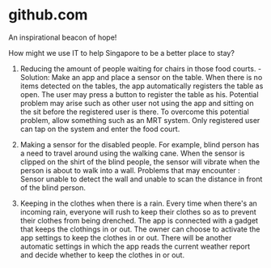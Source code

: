 # github.com
An inspirational beacon of hope!

How might we use IT to help Singapore to be a better place to stay?

1) Reducing the amount of people waiting for chairs in those food courts. - Solution: Make an app and place a sensor on the table. When there is no items detected on the tables, the app automatically registers the table as open. The user may press a button to register the table as his. Potential problem may arise such as other user not using the app and sitting on the sit before the registered user is there. To overcome this potential problem, allow something such as an MRT system. Only registered user can tap on the system and enter the food court.

2) Making a sensor for the disabled people. For example, blind person has a need to travel around using the walking cane. When the sensor is clipped on the shirt of the blind people, the sensor will vibrate when the person is about to walk into a wall. Problems that may encounter : Sensor unable to detect the wall and unable to scan the distance in front of the blind person.

3) Keeping in the clothes when there is a rain. Every time when there's an incoming rain, everyone will rush to keep their clothes so as to prevent their clothes from being drenched. The app is connected with a gadget that keeps the clothings in or out. The owner can choose to activate the app settings to keep the clothes in or out. There will be another automatic settings in which the app reads the current weather report and decide whether to keep the clothes in or out.
